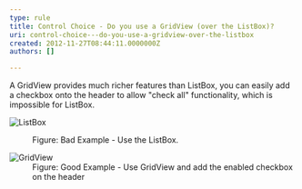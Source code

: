 ```yaml
---
type: rule
title: Control Choice - Do you use a GridView (over the ListBox)?
uri: control-choice---do-you-use-a-gridview-over-the-listbox
created: 2012-11-27T08:44:11.0000000Z
authors: []

---
```


 
A GridView provides much richer features than ListBox, you can easily add a checkbox onto the header to allow "check all" functionality, which is impossible for ListBox.
   ​<dl class="badImage"><dt><img alt="ListBox" src="http&#58;//www.ssw.com.au/ssw/Standards/Rules/Images/BadUseListBox.jpg"></dt>
<dd>Figure&#58; Bad Example - Use the ListBox.</dd></dl><dl class="goodImage"><dt><img alt="GridView" src="http&#58;//www.ssw.com.au/ssw/Standards/Rules/Images/GoodUseGridView.jpg"></dt>
<dd>Figure&#58; Good Example - Use GridView and add the enabled checkbox on the header</dd></dl>
